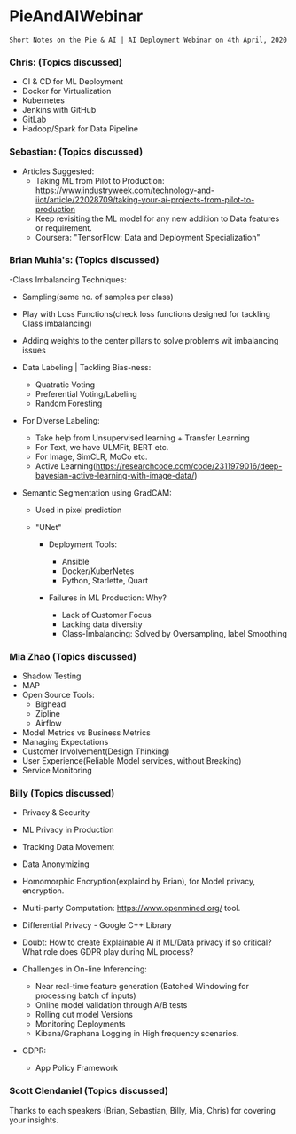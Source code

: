 # PieAndAIWebinar
	Short Notes on the Pie & AI | AI Deployment Webinar on 4th April, 2020

### Chris: (Topics discussed)
- CI & CD for ML Deployment
- Docker for Virtualization
- Kubernetes
- Jenkins with GitHub
- GitLab
- Hadoop/Spark for Data Pipeline

### Sebastian: (Topics discussed)
- Articles Suggested:
	- Taking ML from Pilot to Production:
		https://www.industryweek.com/technology-and-iiot/article/22028709/taking-your-ai-projects-from-pilot-to-production
	- Keep revisiting the ML model for any new addition to Data features or requirement.
	- Coursera: "TensorFlow: Data and Deployment Specialization"


### Brian Muhia's: (Topics discussed)
-Class Imbalancing Techniques:
  - Sampling(same no. of samples per class)
  - Play with Loss Functions(check loss functions designed for tackling Class imbalancing)
  - Adding weights to the center pillars to solve problems wit imbalancing issues

- Data Labeling | Tackling Bias-ness:
  - Quatratic Voting
  - Preferential Voting/Labeling
  - Random Foresting

- For Diverse Labeling:
  - Take help from Unsupervised learning + Transfer Learning
  - For Text, we have ULMFit, BERT etc.
  - For Image, SimCLR, MoCo etc.
  - Active Learning(https://researchcode.com/code/2311979016/deep-bayesian-active-learning-with-image-data/)

- Semantic Segmentation using GradCAM:
  - Used in pixel prediction
  - "UNet"

	- Deployment Tools:
		- Ansible
		- Docker/KuberNetes
		- Python, Starlette, Quart

	- Failures in ML Production: Why?
		- Lack of Customer Focus
		- Lacking data diversity
		- Class-Imbalancing: Solved by Oversampling, label Smoothing

### Mia Zhao (Topics discussed)
- Shadow Testing
- MAP
- Open Source Tools:
	- Bighead
	- Zipline
	- Airflow
- Model Metrics vs Business Metrics
- Managing Expectations
- Customer Involvement(Design Thinking)
- User Experience(Reliable Model services, without Breaking)
- Service Monitoring

### Billy (Topics discussed)
- Privacy & Security
- ML Privacy in Production
- Tracking Data Movement
- Data Anonymizing
- Homomorphic Encryption(explaind by Brian), for Model privacy, encryption.
- Multi-party Computation: https://www.openmined.org/ tool.
- Differential Privacy - Google C++ Library
- Doubt: How to create Explainable AI if ML/Data privacy if so critical? What role does GDPR play during ML process?

- Challenges in On-line Inferencing:
  - Near real-time feature generation (Batched Windowing for processing batch of inputs)
  - Online model validation through A/B tests
  - Rolling out model Versions
  - Monitoring Deployments
  - Kibana/Graphana Logging in High frequency scenarios.
- GDPR:
  - App Policy Framework
  
### Scott Clendaniel (Topics discussed)


Thanks to each speakers (Brian, Sebastian, Billy, Mia, Chris) for covering your insights.
